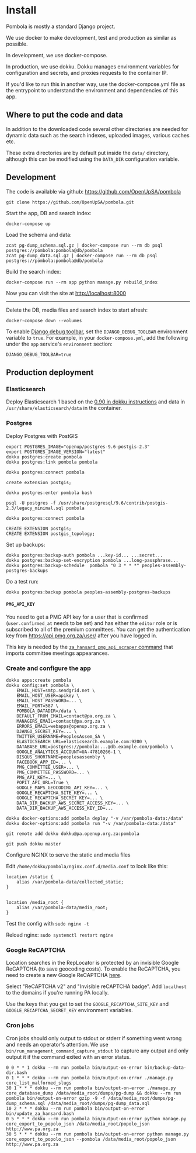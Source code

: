 # Install

Pombola is mostly a standard Django project.

We use docker to make development, test and production as similar as possible.

In development, we use docker-compose.

In production, we use dokku. Dokku manages environment variables for
configuration and secrets, and proxies requests to the container IP.

If you'd like to run this in another way, use the docker-compose.yml file as the
entrypoint to understand the environment and dependencies of this app.

## Where to put the code and data

In addition to the downloaded code several other directories are needed for
dynamic data such as the search indexes, uploaded images, various caches etc.

These extra directories are by default put inside the `data/` directory, although
this can be modified using the `DATA_DIR` configuration variable.

Development
-----------

The code is available via github: https://github.com/OpenUpSA/pombola

```
git clone https://github.com/OpenUpSA/pombola.git
```

Start the app, DB and search index:

```
docker-compose up
```

Load the schema and data:

```
zcat pg-dump_schema.sql.gz | docker-compose run --rm db psql postgres://pombola:pombola@db/pombola
zcat pg-dump_data.sql.gz | docker-compose run --rm db psql postgres://pombola:pombola@db/pombola
```

Build the search index:

```
docker-compose run --rm app python manage.py rebuild_index
```

Now you can visit the site at [http://localhost:8000](http://localhost:8000)

-----

Delete the DB, media files and search index to start afresh:

```
docker-compose down --volumes
```

To enable [Django debug toolbar](https://django-debug-toolbar.readthedocs.io/en/latest/installation.html#getting-the-code), set the `DJANGO_DEBUG_TOOLBAR` environment variable to `true`. For example, in your `docker-compose.yml`, add the following under the `app`
service's `environment` section:

```
DJANGO_DEBUG_TOOLBAR=true
```

Production deployment
---------------------

### Elasticsearch

Deploy Elasticsearch 1 based on the [0.90 in dokku instructions](https://github.com/OpenUpSA/elasticsearch-0.90)
and data in `/usr/share/elasticsearch/data` in the container.

### Postgres

Deploy Postgres with PostGIS

```
export POSTGRES_IMAGE="openup/postgres-9.6-postgis-2.3"
export POSTGRES_IMAGE_VERSION="latest"
dokku postgres:create pombola
dokku postgres:link pombola pombola
```

`dokku postgres:connect pombola`

```
create extension postgis;
```

`dokku postgres:enter pombola bash`

```
psql -U postgres -f /usr/share/postgresql/9.6/contrib/postgis-2.3/legacy_minimal.sql pombola
```

`dokku postgres:connect pombola`

```
CREATE EXTENSION postgis;
CREATE EXTENSION postgis_topology;
```

Set up backups:

    dokku postgres:backup-auth pombola ...key-id... ...secret...
    dokku postgres:backup-set-encryption pombola ...long-passphrase...
    dokku postgres:backup-schedule  pombola "0 3 * * *" peoples-assembly-postgres-backups

Do a test run:

    dokku postgres:backup pombola peoples-assembly-postgres-backups

#### `PMG_API_KEY`

You need to get a PMG API key for a user that is confirmed (`user.confirmed_at` needs to be set) and has either the `editor` role or is subscribed to all of the premium committees. You can get the authentication key from https://api.pmg.org.za/user/ after you have logged in.

This key is needed by the [`za_hansard_pmg_api_scraper` command](https://github.com/OpenUpSA/pombola/blob/efcfaf05916ca2cb838a6b570109cae91545905a/pombola/za_hansard/management/commands/za_hansard_pmg_api_scraper.py#L82) that imports committee meetings appearances.


### Create and configure the app

```
dokku apps:create pombola
dokku config:set pombola \
    EMAIL_HOST=smtp.sendgrid.net \
    EMAIL_HOST_USER=apikey \
    EMAIL_HOST_PASSWORD=... \
    EMAIL_PORT=587 \
    POMBOLA_DATADIR=/data \
    DEFAULT_FROM_EMAIL=contact@pa.org.za \
    MANAGERS_EMAIL=contact@pa.org.za \
    ERRORS_EMAIL=webapps@openup.org.za \
    DJANGO_SECRET_KEY=... \
    TWITTER_USERNAME=PeoplesAssem_SA \
    ELASTICSEARCH_URL=elasticsearch.example.com:9200 \
    DATABASE_URL=postgres://pombola:...@db.example.com/pombola \
    GOOGLE_ANALYTICS_ACCOUNT=UA-47810266-1 \
    DISQUS_SHORTNAME=peoplesassembly \
    FACEBOOK_APP_ID=... \
    PMG_COMMITTEE_USER=... \
    PMG_COMMITTEE_PASSWORD=... \
    PMG_API_KEY=... \
    POPIT_API_URL=True \
    GOOGLE_MAPS_GEOCODING_API_KEY=... \
    GOOGLE_RECAPTCHA_SITE_KEY=... \
    GOOGLE_RECAPTCHA_SECRET_KEY=... \
    DATA_DIR_BACKUP_AWS_SECRET_ACCESS_KEY=... \
    DATA_DIR_BACKUP_AWS_ACCESS_KEY_ID=...

dokku docker-options:add pombola deploy "-v /var/pombola-data:/data"
dokku docker-options:add pombola run "-v /var/pombola-data:/data"
```

```
git remote add dokku dokku@pa.openup.org.za:pombola
```

```
git push dokku master
```

Configure NGINX to serve the static and media files

Edit `/home/dokku/pombola/nginx.conf.d/media.conf` to look like this:

```
location /static {
    alias /var/pombola-data/collected_static;
}


location /media_root {
    alias /var/pombola-data/media_root;
}
```

Test the config with `sudo nginx -t`

Reload nginx: `sudo systemctl restart nginx`

### Google ReCAPTCHA

Location searches in the RepLocator is protected by an invisible Google ReCAPTCHA
(to save geocoding costs). To enable the ReCAPTCHA, you need to create a new
Google ReCAPTCHA [here](https://www.google.com/recaptcha/admin/create).

Select "ReCAPTCHA v2" and "Invisible reCAPTCHA badge". Add `localhost` to the domains
if you're running PA locally.

Use the keys that you get to set the `GOOGLE_RECAPTCHA_SITE_KEY`
and `GOOGLE_RECAPTCHA_SECRET_KEY` environment variables.

### Cron jobs

Cron jobs should only output to stdout or stderr if something went wrong and
needs an operator's attention. We use `bin/run_management_command_capture_stdout`
to capture any output and only output it if the command exited with an error
status.

```
0 0 * * 1 dokku --rm run pombola bin/output-on-error bin/backup-data-dir.bash
0 1 * * * dokku --rm run pombola bin/output-on-error ./manage.py core_list_malformed_slugs
30 1 * * * dokku --rm run pombola bin/output-on-error ./manage.py core_database_dump /data/media_root/dumps/pg-dump && dokku --rm run pombola bin/output-on-error gzip -9 -f /data/media_root/dumps/pg-dump_schema.sql /data/media_root/dumps/pg-dump_data.sql
10 2 * * * dokku --rm run pombola bin/output-on-error bin/update_za_hansard.bash
0 5 * * * dokku --rm run pombola bin/output-on-error python manage.py core_export_to_popolo_json /data/media_root/popolo_json http://www.pa.org.za
30 5 * * * dokku --rm run pombola bin/output-on-error python manage.py core_export_to_popolo_json --pombola /data/media_root/popolo_json http://www.pa.org.za
```
